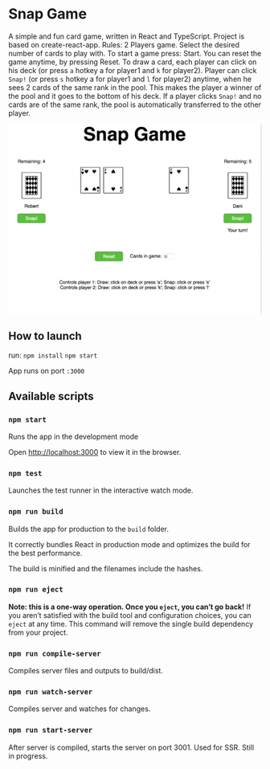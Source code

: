 # Snap Game

A simple and fun card game, written in React and TypeScript.
Project is based on create-react-app.
Rules:
2 Players game.
Select the desired number of cards to play with.
To start a game press: Start. You can reset the game anytime, by pressing Reset.
To draw a card, each player can click on his deck (or press `a` hotkey a for player1 and `k` for player2).
Player can click `Snap!` (or press `s` hotkey a for player1 and `l` for player2) anytime, when he sees 2 cards of the same rank in the pool. This makes the player a winner of the pool and it goes to the bottom of his deck. If a player clicks `Snap!` and no cards are of the same rank, the pool is automatically transferred to the other player.

![img](https://github.com/robertzlatarski/react-example-card-game/blob/master/game-screenshot.png)

## How to launch

run:
`npm install`
`npm start`

App runs on port `:3000`

## Available scripts

### `npm start`

Runs the app in the development mode

Open [http://localhost:3000](http://localhost:3000) to view it in the browser.

### `npm test`

Launches the test runner in the interactive watch mode.

### `npm run build`

Builds the app for production to the `build` folder.

It correctly bundles React in production mode and optimizes the build for the best performance.

The build is minified and the filenames include the hashes.

### `npm run eject`

**Note: this is a one-way operation. Once you `eject`, you can’t go back!**
If you aren’t satisfied with the build tool and configuration choices, you can `eject` at any time. This command will remove the single build dependency from your project.

### `npm run compile-server`

Compiles server files and outputs to build/dist.

### `npm run watch-server`

Compiles server and watches for changes.

### `npm run start-server`

After server is compiled, starts the server on port 3001. Used for SSR. Still in progress.
